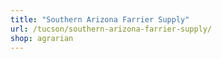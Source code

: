 ```yaml
---
title: "Southern Arizona Farrier Supply"
url: /tucson/southern-arizona-farrier-supply/
shop: agrarian
---
```

